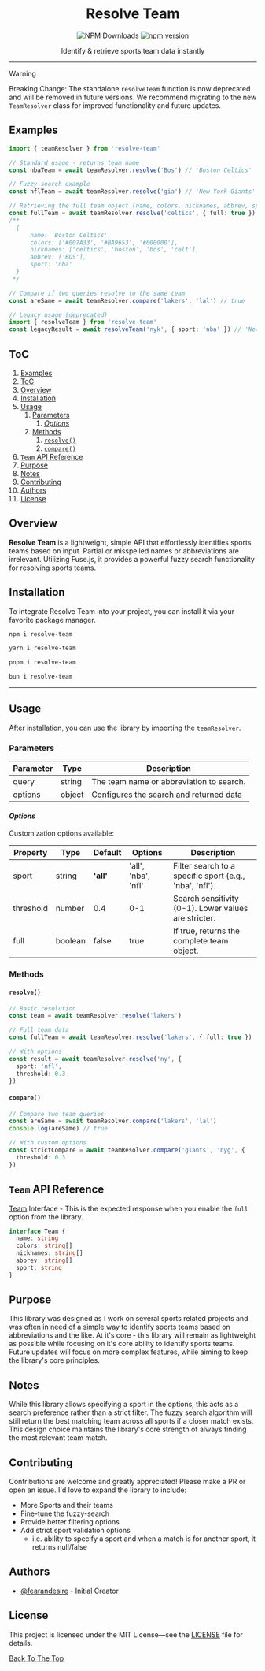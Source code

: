 <h1 align="center">Resolve Team</h1>

<div align="center">

![NPM Downloads](https://img.shields.io/npm/d18m/resolve-team)
[![npm version](https://img.shields.io/npm/v/resolve-team.svg?style=flat)](https://www.npmjs.com/package/resolve-team)

</div>

<p align="center">Identify & retrieve sports team data instantly</p>

---

> [!WARNING]  
> Breaking Change: The standalone `resolveTeam` function is now deprecated and will be removed in future versions. We recommend migrating to the new `TeamResolver` class for improved functionality and future updates.


## Examples 

```ts
import { teamResolver } from 'resolve-team'

// Standard usage - returns team name
const nbaTeam = await teamResolver.resolve('Bos') // 'Boston Celtics'

// Fuzzy search example
const nflTeam = await teamResolver.resolve('gia') // 'New York Giants'

// Retrieving the full team object (name, colors, nicknames, abbrev, sport)
const fullTeam = await teamResolver.resolve('celtics', { full: true })
/**
  {
      name: 'Boston Celtics',
      colors: ['#007A33', '#BA9653', '#000000'],
      nicknames: ['celtics', 'boston', 'bos', 'celt'],
      abbrev: ['BOS'],
      sport: 'nba'
  }
 */

// Compare if two queries resolve to the same team
const areSame = await teamResolver.compare('lakers', 'lal') // true

// Legacy usage (deprecated)
import { resolveTeam } from 'resolve-team'
const legacyResult = await resolveTeam('nyk', { sport: 'nba' }) // 'New York Knicks'
```

## ToC
1. [Examples](#examples)
2. [ToC](#toc)
3. [Overview](#overview)
4. [Installation](#installation)
5. [Usage](#usage)
   1. [Parameters](#parameters)
      1. [_Options_](#options)
   2. [Methods](#methods)
      1. [`resolve()`](#resolve)
      2. [`compare()`](#compare)
6. [`Team` API Reference](#team-api-reference)
7. [Purpose](#purpose)
8. [Notes](#notes)
9. [Contributing](#contributing)
10. [Authors](#authors)
11. [License](#license)

## Overview
**Resolve Team** is a lightweight, simple API that effortlessly identifies sports teams based on input. Partial or misspelled names or abbreviations are irrelevant. Utilizing Fuse.js, it provides a powerful fuzzy search functionality for resolving sports teams.

## Installation
To integrate Resolve Team into your project, you can install it via your favorite package manager.

```bash
npm i resolve-team

yarn i resolve-team

pnpm i resolve-team

bun i resolve-team
```

---
## Usage
After installation, you can use the library by importing the `teamResolver`.

### Parameters

| Parameter | Type   | Description                              |
| --------- | ------ | ---------------------------------------- |
| query     | string | The team name or abbreviation to search. |
| options   | object | Configures the search and returned data  |

#### _Options_

Customization options available:

| Property  | Type    | Default   | Options             | Description                                             |
| --------- | ------- | --------- | ------------------- | ------------------------------------------------------- |
| sport     | string  | **'all'** | 'all', 'nba', 'nfl' | Filter search to a specific sport (e.g., 'nba', 'nfl'). |
| threshold | number  | 0.4       | 0-1                 | Search sensitivity (0-1). Lower values are stricter.    |
| full      | boolean | false     | true                | If true, returns the complete team object.              |

### Methods

#### `resolve()`
```ts
// Basic resolution
const team = await teamResolver.resolve('lakers')

// Full team data
const fullTeam = await teamResolver.resolve('lakers', { full: true })

// With options
const result = await teamResolver.resolve('ny', {
  sport: 'nfl',
  threshold: 0.3
})
```

#### `compare()`
```ts
// Compare two team queries
const areSame = await teamResolver.compare('lakers', 'lal')
console.log(areSame) // true

// With custom options
const strictCompare = await teamResolver.compare('giants', 'nyg', {
  threshold: 0.3
})
```

## `Team` API Reference
[Team](src/interfaces.ts) Interface - This is the expected response when you enable the `full` option from the library. 

```ts
interface Team {
  name: string
  colors: string[]
  nicknames: string[]
  abbrev: string[]
  sport: string
}
```

## Purpose

This library was designed as I work on several sports related projects and was often in need of a simple way to identify sports teams based on abbreviations and the like.
At it's core - this library will remain as lightweight as possible while focusing on it's core ability to identify sports teams. Future updates will focus on more complex features, while aiming to keep the library's core principles.

## Notes

While this library allows specifying a sport in the options, this acts as a search preference rather than a strict filter. The fuzzy search algorithm will still return the best matching team across all sports if a closer match exists. This design choice maintains the library's core strength of always finding the most relevant team match.

## Contributing
Contributions are welcome and greatly appreciated! Please make a PR or open an issue. I'd love to expand the library to include:
- More Sports and their teams
- Fine-tune the fuzzy-search
- Provide better filtering options
- Add strict sport validation options
  - i.e. ability to specify a sport and when a match is for another sport, it returns null/false

## Authors
- [@fearandesire](https://github.com/fearandesire) - Initial Creator

## License
This project is licensed under the MIT License—see the [LICENSE](LICENSE) file for details.

[Back To The Top](#toc)
